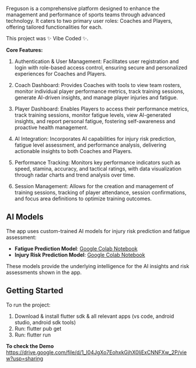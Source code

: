 Freguson is a comprehensive platform designed to enhance the management and performance of sports teams through advanced technology. It caters to two primary user roles: Coaches and Players, offering tailored functionalities for each.​


This project was ✨ Vibe Coded ✨.

**Core Features:**

1. Authentication & User Management: Facilitates user registration and login with role-based access control, ensuring secure and personalized experiences for Coaches and Players.​

2. Coach Dashboard: Provides Coaches with tools to view team rosters, monitor individual player performance metrics, track training sessions, generate AI-driven insights, and manage player injuries and fatigue.​

3. Player Dashboard: Enables Players to access their performance metrics, track training sessions, monitor fatigue levels, view AI-generated insights, and report personal fatigue, fostering self-awareness and proactive health management.​

4. AI Integration: Incorporates AI capabilities for injury risk prediction, fatigue level assessment, and performance analysis, delivering actionable insights to both Coaches and Players.​

5. Performance Tracking: Monitors key performance indicators such as speed, stamina, accuracy, and tactical ratings, with data visualization through radar charts and trend analysis over time.​

6. Session Management: Allows for the creation and management of training sessions, tracking of player attendance, session confirmations, and focus area definitions to optimize training outcomes.

## AI Models

The app uses custom-trained AI models for injury risk prediction and fatigue assessment:

- **Fatigue Prediction Model**: [Google Colab Notebook](https://colab.research.google.com/drive/1T7PRnqKypQA2D1axY5GHappG0SVoPIUk?usp=sharing)
- **Injury Risk Prediction Model**: [Google Colab Notebook](https://colab.research.google.com/drive/1ZK9g-afMaM8ryim5TeSr3c1MIWi49sT1?usp=sharing)

These models provide the underlying intelligence for the AI insights and risk assessments shown in the app.

## Getting Started

To run the project:
1. Download & install flutter sdk & all relevant apps (vs code, android studio, android sdk tools)
2. Run: flutter pub get
3. Run: flutter run


**To check the Demo**
https://drive.google.com/file/d/1_I04JgXo7EohxkGjhX0ljExCNNFXw_2P/view?usp=sharing
